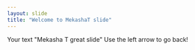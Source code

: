 ```yaml
---
layout: slide
title: "Welcome to MekashaT slide"
---
```

Your text "Mekasha T great slide"
Use the left arrow to go back!
